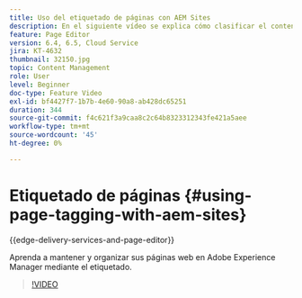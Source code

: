 ```yaml
---
title: Uso del etiquetado de páginas con AEM Sites
description: En el siguiente vídeo se explica cómo clasificar el contenido de un sitio web en Adobe Experience Manager de forma rápida y sencilla mediante etiquetas de página.
feature: Page Editor
version: 6.4, 6.5, Cloud Service
jira: KT-4632
thumbnail: 32150.jpg
topic: Content Management
role: User
level: Beginner
doc-type: Feature Video
exl-id: bf4427f7-1b7b-4e60-90a8-ab428dc65251
duration: 344
source-git-commit: f4c621f3a9caa8c2c64b8323312343fe421a5aee
workflow-type: tm+mt
source-wordcount: '45'
ht-degree: 0%

---
```


# Etiquetado de páginas {#using-page-tagging-with-aem-sites}

{{edge-delivery-services-and-page-editor}}

Aprenda a mantener y organizar sus páginas web en Adobe Experience Manager mediante el etiquetado.

>[!VIDEO](https://video.tv.adobe.com/v/32150?quality=12&learn=on)
